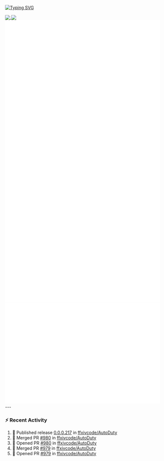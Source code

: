 [![Typing SVG](https://readme-typing-svg.demolab.com?font=Fira+Code&duration=1000&pause=1000&multiline=true&repeat=false&width=435&lines=Simon+Latusek+%7C+Gameplay+Engineer)](https://git.io/typing-svg)

<a href="https://github.com/anuraghazra/github-readme-stats">
  <img height=200 align="center" src="https://github-readme-stats.vercel.app/api?username=erdelf&theme=radical" />
</a>
<a href="https://github.com/anuraghazra/convoychat">
  <img height=200 align="center" src="https://streak-stats.demolab.com?user=erdelf&theme=radical&mode=weekly" />
</a>

<picture>
  <img src="/github-metrics.svg" alt="Metrics">
</picture>

<picture>
  <img src="/github-metrics-achievements.svg" alt="Achievements">
</picture>
---

### :zap: Recent Activity
<!--START_SECTION:activity-->
1. 🚀 Published release [0.0.0.217](https://github.com/ffxivcode/AutoDuty/releases/tag/0.0.0.217) in [ffxivcode/AutoDuty](https://github.com/ffxivcode/AutoDuty)
2. 🎉 Merged PR [#980](https://github.com/ffxivcode/AutoDuty/pull/980) in [ffxivcode/AutoDuty](https://github.com/ffxivcode/AutoDuty)
3. 💪 Opened PR [#980](https://github.com/ffxivcode/AutoDuty/pull/980) in [ffxivcode/AutoDuty](https://github.com/ffxivcode/AutoDuty)
4. 🎉 Merged PR [#979](https://github.com/ffxivcode/AutoDuty/pull/979) in [ffxivcode/AutoDuty](https://github.com/ffxivcode/AutoDuty)
5. 💪 Opened PR [#979](https://github.com/ffxivcode/AutoDuty/pull/979) in [ffxivcode/AutoDuty](https://github.com/ffxivcode/AutoDuty)
<!--END_SECTION:activity-->

<!--
**erdelf/erdelf** is a ✨ _special_ ✨ repository because its `README.md` (this file) appears on your GitHub profile.

Here are some ideas to get you started:

- 🔭 I’m currently working on ...
- 🌱 I’m currently learning ...
- 👯 I’m looking to collaborate on ...
- 🤔 I’m looking for help with ...
- 💬 Ask me about ...
- 📫 How to reach me: ...
- 😄 Pronouns: ...
- ⚡ Fun fact: ...
-->
